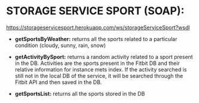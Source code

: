 # STORAGE SERVICE SPORT (SOAP):

https://storageservicesport.herokuapp.com/ws/storageServiceSport?wsdl

*	**getSportsByWeather:** returns all the sports related to a particular condition (cloudy, sunny, rain, snow)

*	**getActivityBySport:** returns a random activity related to a sport present in the DB. Activities are the sports present in the Fitbit DB and their relative information for instance mets index. If the activity searched is still not in the local DB of the service, it will be searched through the Fitbit API and then saved in the DB.

*	**getSportsList:** returns all the sports stored in the DB
